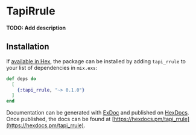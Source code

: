 # TapiRrule

**TODO: Add description**

## Installation

If [available in Hex](https://hex.pm/docs/publish), the package can be installed
by adding `tapi_rrule` to your list of dependencies in `mix.exs`:

```elixir
def deps do
  [
    {:tapi_rrule, "~> 0.1.0"}
  ]
end
```

Documentation can be generated with [ExDoc](https://github.com/elixir-lang/ex_doc)
and published on [HexDocs](https://hexdocs.pm). Once published, the docs can
be found at [https://hexdocs.pm/tapi_rrule](https://hexdocs.pm/tapi_rrule).

